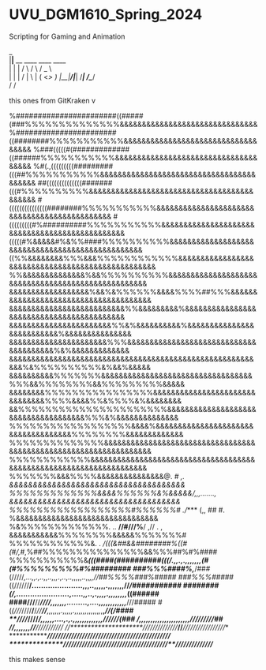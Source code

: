 # UVU_DGM1610_Spring_2024
Scripting for Gaming and Animation


_                             
|__|__ __  ____   ____   ____   
|  |  |  \/    \ /    \ /  _ \  
|  |  |  /   |  \   |  (  <_> ) 
|__|____/|___|  /___|  /\____/  
              \/     \/        

this ones from GitKraken v

%#######################((#####(###%%%%%%%%%%%%%%&&&&&&&&&&&&&&&&&&&&&&&&&&&&&&&
%#######################((########%%%%%%%%%%%&&&&&&&&&&&&&&&&&&&&&&&&&&&&&&&&&&&
%###(((((#(#############((######%%%%%%%%%%%&&&&&&&&&&&&&&&&&&&&&&&&&&&&&&&&&&&&&
%#(.,(((((((((#########(((##%%%%%%%%%%%&&&&&&&&&&&&&&&&&&&&&&&&&&&&&&&&&&&&&&&&&
##((((((((((((((#######(((#%%%%%%%%%%&&&&&&&&&&&&&&&&&&&&&&&&&&&&&&&&&&&&&&&&&&&
#(((((((((((((((########%%%%%%%%%%%&&&&&&&&&&&&&&&&&&&&&&&&&&&&&&&&&&&&&&&&&&&&&
#(((((((((#%##########%%%%%%%%%%%&&&&&&&&&&&&&&&&&&&&&&&&&&&&&&&&&&&&&&&&&&&&&&&
(((((#%&&&&&#%&%%####%%%%%%%%%%&&&&&&&&&&&&&&&&&&&&&&&&&&&&&&&&&&&&&&&&&&&&&&&&&
((%%&&&&&&&&%%%&&&%%%%%%%%%%%%&&&&&&&&&&&&&&&&&&&&&&&&&&&&&&&&&&&&&&&&&&&&&&&&&&
%%&&&&&&&&&&&&&&%&&%%%%%%%%%%&&&&&&&&&&&&&&&&&&&&&&&&&&&&&&&&&&&&&&&&&&&&&&&&&&&
&&&&&&&&&&&&&&&&&&%&&%&%%%%%%&&&&%%%%##%%%&&&&&&&&&&&&&&&&&&&&&&&&&&&&&&&&&&&&&&
&&&&&&&&&&&&&&&&&&&&&&&&&&%%&&&&&&&&&%&&&&&&&&&&&&&&&&&&&&&&&&&&&&&&&&&&&&&&&&&&
&&&&&&&&&&&&&&&&&&&&&&&%%&%&&&&&&&&&&%&&&&&&&&&&&&&&&&&&&&&&&&&&%&&&&&&&&&&&&&&&
&&&&&&&&&&&&&&&&&&&&&&%%%&&&&&&&&&&&&&&&&&&&&&&&&&&&&&&&&&&&&&&&%&%&&&&&&&&&&&&&
&&&&&&&&&&&&&&&&&&&&&&&&&&&&&&&&&&&&&&&&&&&&&&&&&&&&&&&&&&%&%%%%%%%%%%&%&&%&&&&&
&&&&&&&&&&%%%%%%%&&&&&&&&&&&&&&&&&&&&&&&&&&&&&&&&&&%%%&&%%%%%%%%&&%%%%%%%%%&&&&&
&&&&&&&&%%%%%%%%%%%%%%%%&&&&&&&&&&&&&&&&&&&&&&&&&&&&&&&%%%%&&&&%%&%%%%&%&&&&&&&&
&&%%%%%%%%%%%%%%%%%%%%%%&&&&&&&&&&&&&&&&&&&&&&&&&&&&&&&&&&&&&%%%&%&&&&&&&&&&&&&&
%%%%%%%%%%%%%%%%%%&&&&%&&&&&&&&&&&&&&&&&&&&&&&&&&&&&&&&&&&&%%%%%%%%&&&&&&&&&&&&&
%%%%%%%%%%%%%%&&&&&&&&&&&&&&&&&&&&&&&&&&&&&&&&&&&&&&&&&&&&&&&&&&&&&&&&&&&&&&&&&&
%%%%%%%%%%%%&&&&&&&&&&&&&&&&&&&&&&&&&&&&&&&&&&&&&&&&&&&&&&&&&&&&&&&&&&&&&&&&&&&&
%%%%%%%&&&%%%%&&&&&&&&&&&&&&&@.  *#    ,.  &&&&&&&&&&&&&&&&&&&&&&&&&&&&&&&&&&&&&
%%%%%%%%%%%%%&&&&%%%%%%&%&&&&&/,,,.......,  &&&&&&&&&&&&&&&&&&&&&&&&&&&&&&&&&&&&
%%%%%%%%%%%%%%%%%%#%%%%%%# ./**** (,, ## #.    %&&&&&&&&&&&&&&&&&&&&&&&&&&&&&&&&
%&%%%%%%%%%%%%%.  ..    **//#///%**/   ,// . ,  &&&&&&&&&&&%%%%%%%%&&&&&%%%%%%%#
%%%%%%%%%%%%&. .   */(((&##&&########%((#(#/,#*,%##%%%%%%%%%%%%%%%&&%%%##%#%####
%%%%%%%%%%%&******(((####(##########(((/*.,,.,.,,,*,,,,*(#(#%%%%%%%%%#%#########
###%%%####%,***/###(/////*,...,,.,..,,..,,,*.,..,..,,,,,..,,*,,//##%%%%###%#####
###%%%#####*((//////**/*.*.....................,,,..,,,,,.,,,,,,,//*/###########
########(******/******,.......................,.....,,..,.,,,,.,,,,,,,,*((######
####///**//*********///**/**********,,,,,,,.........,....,,,,,,,,,,,,***///#####
#(*(///*////**/**/*//****/******/****,,,,,,,.,,,,,.,,,,,,*,,,,,,*,*,**,*//(/####
**////*////**************************/***,,,,,,....,.,.,,,,,,,,,,,,,*/*/////(###
****/****************************************,,,,,,,,,,,,,,,,,,,,,*,/*////////##
*/***************************/*********************,,,*,,,,******//**///////////
//**********************/*/**///**///**///*/***//***//***/***/*///////////////**
*******************/**///////////////////////////***//***/*****///////////////**
****************/*//*////////////////////////////////////*****//*////////////***

this makes sense
